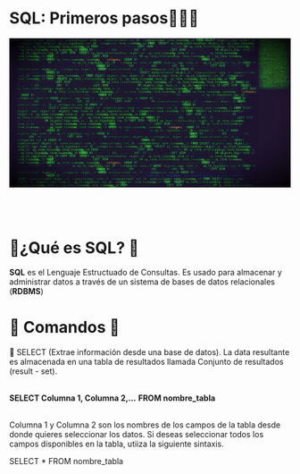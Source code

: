 # SQL: Primeros pasos👨‍💻💊

![wallpaper](images/mysql.jpg)

<br />
<br />

<h1>💊¿Qué es SQL? 💊</h1>

<b>**SQL**</b> es el Lenguaje Estructuado de Consultas. Es usado para almacenar y administrar datos a través de un sistema de bases de datos relacionales (**RDBMS**)


<h1>💊 Comandos 💊</h1>

🌱 SELECT (Extrae información desde una base de datos).
La data resultante es almacenada en una tabla de resultados llamada Conjunto de resultados (result - set).<br />
<br />

**SELECT Columna 1, Columna 2,...**
**FROM nombre_tabla**<br />
<br />

Columna 1 y Columna 2 son los nombres de los campos de la tabla desde donde quieres seleccionar los datos. Si deseas seleccionar todos los campos disponibles en la tabla, utiiza la siguiente sintaxis.<br />

SELECT * FROM nombre_tabla

